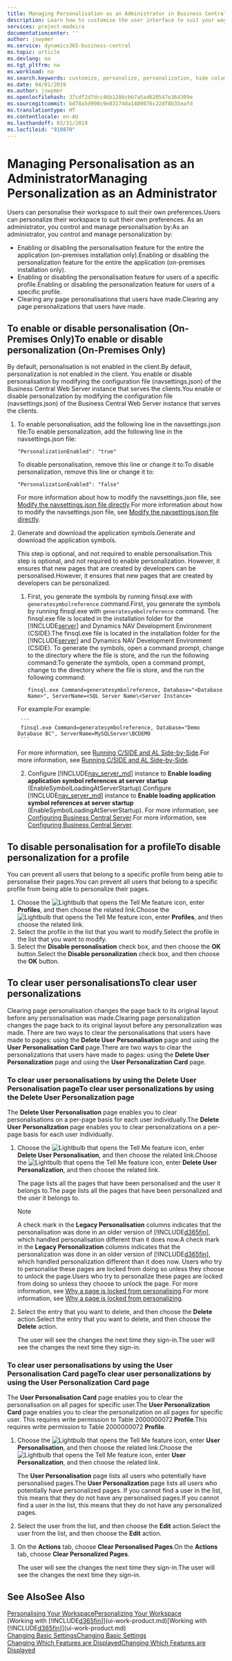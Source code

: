 ```yaml
---
title: Managing Personalisation as an Administrator in Business Central | Microsoft Docs
description: Learn how to customise the user interface to suit your way of working.
services: project-madeira
documentationcenter: ''
author: jswymer
ms.service: dynamics365-business-central
ms.topic: article
ms.devlang: na
ms.tgt_pltfrm: na
ms.workload: na
ms.search.keywords: customize, personalize, personalization, hide columns, remove fields, move fields
ms.date: 04/01/2019
ms.author: jswymer
ms.openlocfilehash: 37cdf2d7dcc46b1286cbb7a5ad620547e364309e
ms.sourcegitcommit: bd78a5d990c9e83174da1409076c22df8b35eafd
ms.translationtype: HT
ms.contentlocale: en-AU
ms.lasthandoff: 03/31/2019
ms.locfileid: "910870"
---
```

# <a name="managing-personalization-as-an-administrator"></a><span data-ttu-id="71891-103">Managing Personalisation as an Administrator</span><span class="sxs-lookup"><span data-stu-id="71891-103">Managing Personalization as an Administrator</span></span>

<span data-ttu-id="71891-104">Users can personalise their workspace to suit their own preferences.</span><span class="sxs-lookup"><span data-stu-id="71891-104">Users can personalize their workspace to suit their own preferences.</span></span> <span data-ttu-id="71891-105">As an administrator, you control and manage personalisation by:</span><span class="sxs-lookup"><span data-stu-id="71891-105">As an administrator, you control and manage personalization by:</span></span>

-   <span data-ttu-id="71891-106">Enabling or disabling the personalisation feature for the entire the application (on-premises installation only).</span><span class="sxs-lookup"><span data-stu-id="71891-106">Enabling or disabling the personalization feature for the entire the application (on-premises installation only).</span></span>
-   <span data-ttu-id="71891-107">Enabling or disabling the personalisation feature for users of a specific profile.</span><span class="sxs-lookup"><span data-stu-id="71891-107">Enabling or disabling the personalization feature for users of a specific profile.</span></span>
-   <span data-ttu-id="71891-108">Clearing any page personalisations that users have made.</span><span class="sxs-lookup"><span data-stu-id="71891-108">Clearing any page personalizations that users have made.</span></span>

## <a name="EnablePersonalization"></a><span data-ttu-id="71891-109">To enable or disable personalisation (On-Premises Only)</span><span class="sxs-lookup"><span data-stu-id="71891-109">To enable or disable personalization (On-Premises Only)</span></span>

<span data-ttu-id="71891-110">By default, personalisation is not enabled in the client.</span><span class="sxs-lookup"><span data-stu-id="71891-110">By default, personalization is not enabled in the client.</span></span> <span data-ttu-id="71891-111">You enable or disable personalisation by modifying the configuration file (navsettings.json) of the Business Central Web Server instance that serves the clients.</span><span class="sxs-lookup"><span data-stu-id="71891-111">You enable or disable personalization by modifying the configuration file (navsettings.json) of the Business Central Web Server instance that serves the clients.</span></span>

1. <span data-ttu-id="71891-112">To enable personalisation, add the following line in the navsettings.json file:</span><span class="sxs-lookup"><span data-stu-id="71891-112">To enable personalization, add the following line in the navsettings.json file:</span></span>

    ```
    "PersonalizationEnabled": "true"
    ```

    <span data-ttu-id="71891-113">To disable personalisation, remove this line or change it to:</span><span class="sxs-lookup"><span data-stu-id="71891-113">To disable personalization, remove this line or change it to:</span></span>

    ```
    "PersonalizationEnabled": "false"
    ```

    <span data-ttu-id="71891-114">For more information about how to modify the navsettings.json file, see [Modify the navsettings.json file directly](https://docs.microsoft.com/en-us/dynamics365/business-central/dev-itpro/administration/configure-web-server?branch=master#Settings).</span><span class="sxs-lookup"><span data-stu-id="71891-114">For more information about how to modify the navsettings.json file, see [Modify the navsettings.json file directly](https://docs.microsoft.com/en-us/dynamics365/business-central/dev-itpro/administration/configure-web-server?branch=master#Settings).</span></span>

2. <span data-ttu-id="71891-115">Generate and download the application symbols.</span><span class="sxs-lookup"><span data-stu-id="71891-115">Generate and download the application symbols.</span></span>

    <span data-ttu-id="71891-116">This step is optional, and not required to enable personalisation.</span><span class="sxs-lookup"><span data-stu-id="71891-116">This step is optional, and not required to enable personalization.</span></span> <span data-ttu-id="71891-117">However, it ensures that new pages that are created by developers can be personalised.</span><span class="sxs-lookup"><span data-stu-id="71891-117">However, it ensures that new pages that are created by developers can be personalized.</span></span>

    1. <span data-ttu-id="71891-118">First, you generate the symbols by running finsql.exe with `generatesymbolreference` command.</span><span class="sxs-lookup"><span data-stu-id="71891-118">First, you generate the symbols by running finsql.exe with `generatesymbolreference` command.</span></span> <span data-ttu-id="71891-119">The finsql.exe file is located in the installation folder for the [!INCLUDE[server](includes/server.md)] and Dynamics NAV Development Environment (CSIDE).</span><span class="sxs-lookup"><span data-stu-id="71891-119">The finsql.exe file is located in the installation folder for the [!INCLUDE[server](includes/server.md)] and Dynamics NAV Development Environment (CSIDE).</span></span> <span data-ttu-id="71891-120">To generate the symbols, open a command prompt, change to the directory where the file is store, and the run the following command:</span><span class="sxs-lookup"><span data-stu-id="71891-120">To generate the symbols, open a command prompt, change to the directory where the file is store, and the run the following command:</span></span>

        ```
        finsql.exe Command=generatesymbolreference, Database="<Database Name>", ServerName=<SQL Server Name\<Server Instance>
        ```
    <span data-ttu-id="71891-121">For example:</span><span class="sxs-lookup"><span data-stu-id="71891-121">For example:</span></span>

        ```
        finsql.exe Command=generatesymbolreference, Database="Demo Database BC", ServerName=MySQLServer\BCDEMO
        ```

    <span data-ttu-id="71891-122">For more information, see [Running C/SIDE and AL Side-by-Side](https://docs.microsoft.com/en-us/dynamics365/business-central/dev-itpro/developer/devenv-running-cside-and-al-side-by-side).</span><span class="sxs-lookup"><span data-stu-id="71891-122">For more information, see [Running C/SIDE and AL Side-by-Side](https://docs.microsoft.com/en-us/dynamics365/business-central/dev-itpro/developer/devenv-running-cside-and-al-side-by-side).</span></span>

    2. <span data-ttu-id="71891-123">Configure [!INCLUDE[nav_server_md](includes/nav_server_md.md)] instance to **Enable loading application symbol references at server startup** (EnableSymbolLoadingAtServerStartup).</span><span class="sxs-lookup"><span data-stu-id="71891-123">Configure [!INCLUDE[nav_server_md](includes/nav_server_md.md)] instance to **Enable loading application symbol references at server startup** (EnableSymbolLoadingAtServerStartup).</span></span> <span data-ttu-id="71891-124">For more information, see [Configuring Business Central Server](https://docs.microsoft.com/en-us/dynamics365/business-central/dev-itpro/administration/configure-server-instance#development-settings).</span><span class="sxs-lookup"><span data-stu-id="71891-124">For more information, see [Configuring Business Central Server](https://docs.microsoft.com/en-us/dynamics365/business-central/dev-itpro/administration/configure-server-instance#development-settings).</span></span>

## <a name="to-disable-personalization-for-a-profile"></a><span data-ttu-id="71891-125">To disable personalisation for a profile</span><span class="sxs-lookup"><span data-stu-id="71891-125">To disable personalization for a profile</span></span>

<span data-ttu-id="71891-126">You can prevent all users that belong to a specific profile from being able to personalise their pages.</span><span class="sxs-lookup"><span data-stu-id="71891-126">You can prevent all users that belong to a specific profile from being able to personalize their pages.</span></span>

1. <span data-ttu-id="71891-127">Choose the ![Lightbulb that opens the Tell Me feature](media/ui-search/search_small.png "Tell me what you want to do") icon, enter **Profiles**, and then choose the related link.</span><span class="sxs-lookup"><span data-stu-id="71891-127">Choose the ![Lightbulb that opens the Tell Me feature](media/ui-search/search_small.png "Tell me what you want to do") icon, enter **Profiles**, and then choose the related link.</span></span>
2. <span data-ttu-id="71891-128">Select the profile in the list that you want to modify.</span><span class="sxs-lookup"><span data-stu-id="71891-128">Select the profile in the list that you want to modify.</span></span>
3. <span data-ttu-id="71891-129">Select the **Disable personalisation** check box, and then choose the **OK** button.</span><span class="sxs-lookup"><span data-stu-id="71891-129">Select the **Disable personalization** check box, and then choose the **OK** button.</span></span>

## <a name="to-clear-user-personalizations"></a><span data-ttu-id="71891-130">To clear user personalisations</span><span class="sxs-lookup"><span data-stu-id="71891-130">To clear user personalizations</span></span>

<span data-ttu-id="71891-131">Clearing page personalisation changes the page back to its original layout before any personalisation was made.</span><span class="sxs-lookup"><span data-stu-id="71891-131">Clearing page personalization changes the page back to its original layout before any personalization was made.</span></span> <span data-ttu-id="71891-132">There are two ways to clear the personalisations that users have made to pages: using the **Delete User Personalisation** page and using the **User Personalisation Card** page.</span><span class="sxs-lookup"><span data-stu-id="71891-132">There are two ways to clear the personalizations that users have made to pages: using the **Delete User Personalization** page and using the **User Personalization Card** page.</span></span>

### <a name="to-clear-user-personalizations-by-using-the-delete-user-personalization-page"></a><span data-ttu-id="71891-133">To clear user personalisations by using the Delete User Personalisation page</span><span class="sxs-lookup"><span data-stu-id="71891-133">To clear user personalizations by using the Delete User Personalization page</span></span>

<span data-ttu-id="71891-134">The **Delete User Personalisation** page enables you to clear personalisations on a per-page basis for each user individually.</span><span class="sxs-lookup"><span data-stu-id="71891-134">The **Delete User Personalization** page enables you to clear personalizations on a per-page basis for each user individually.</span></span>

1. <span data-ttu-id="71891-135">Choose the ![Lightbulb that opens the Tell Me feature](media/ui-search/search_small.png "Tell me what you want to do") icon, enter **Delete User Personalisation**, and then choose the related link.</span><span class="sxs-lookup"><span data-stu-id="71891-135">Choose the ![Lightbulb that opens the Tell Me feature](media/ui-search/search_small.png "Tell me what you want to do") icon, enter **Delete User Personalization**, and then choose the related link.</span></span>

    <span data-ttu-id="71891-136">The page lists all the pages that have been personalised and the user it belongs to.</span><span class="sxs-lookup"><span data-stu-id="71891-136">The page lists all the pages that have been personalized and the user it belongs to.</span></span>

    >[!NOTE]
    > <span data-ttu-id="71891-137">A check mark in the **Legacy Personalisation** columns indicates that the personalisation was done in an older version of [!INCLUDE[d365fin](includes/d365fin_md.md)], which handled personalisation different than it does now.</span><span class="sxs-lookup"><span data-stu-id="71891-137">A check mark in the **Legacy Personalization** columns indicates that the personalization was done in an older version of [!INCLUDE[d365fin](includes/d365fin_md.md)], which handled personalization different than it does now.</span></span> <span data-ttu-id="71891-138">Users who try to personalise these pages are locked from doing so unless they choose to unlock the page.</span><span class="sxs-lookup"><span data-stu-id="71891-138">Users who try to personalize these pages are locked from doing so unless they choose to unlock the page.</span></span> <span data-ttu-id="71891-139">For more information, see [Why a page is locked from personalising](ui-personalization-locked.md).</span><span class="sxs-lookup"><span data-stu-id="71891-139">For more information, see [Why a page is locked from personalizing](ui-personalization-locked.md).</span></span>

2. <span data-ttu-id="71891-140">Select the entry that you want to delete, and then choose the **Delete** action.</span><span class="sxs-lookup"><span data-stu-id="71891-140">Select the entry that you want to delete, and then choose the **Delete** action.</span></span>

    <span data-ttu-id="71891-141">The user will see the changes the next time they sign-in.</span><span class="sxs-lookup"><span data-stu-id="71891-141">The user will see the changes the next time they sign-in.</span></span>

### <a name="to-clear-user-personalizations-by-using-the-user-personalization-card-page"></a><span data-ttu-id="71891-142">To clear user personalisations by using the User Personalisation Card page</span><span class="sxs-lookup"><span data-stu-id="71891-142">To clear user personalizations by using the User Personalization Card page</span></span>

<span data-ttu-id="71891-143">The **User Personalisation Card** page enables you to clear the personalisation on all pages for specific user.</span><span class="sxs-lookup"><span data-stu-id="71891-143">The **User Personalization Card** page enables you to clear the personalization on all pages for specific user.</span></span> <span data-ttu-id="71891-144">This requires write permission to Table 2000000072 **Profile**.</span><span class="sxs-lookup"><span data-stu-id="71891-144">This requires write permission to Table 2000000072 **Profile**.</span></span>

1. <span data-ttu-id="71891-145">Choose the ![Lightbulb that opens the Tell Me feature](media/ui-search/search_small.png "Tell me what you want to do") icon, enter **User Personalisation**, and then choose the related link.</span><span class="sxs-lookup"><span data-stu-id="71891-145">Choose the ![Lightbulb that opens the Tell Me feature](media/ui-search/search_small.png "Tell me what you want to do") icon, enter **User Personalization**, and then choose the related link.</span></span>

    <span data-ttu-id="71891-146">The **User Personalisation** page lists all users who potentially have personalised pages.</span><span class="sxs-lookup"><span data-stu-id="71891-146">The **User Personalization** page lists all users who potentially have personalized pages.</span></span> <span data-ttu-id="71891-147">If you cannot find a user in the list, this means that they do not have any personalised pages.</span><span class="sxs-lookup"><span data-stu-id="71891-147">If you cannot find a user in the list, this means that they do not have any personalized pages.</span></span>

2. <span data-ttu-id="71891-148">Select the user from the list, and then choose the **Edit** action.</span><span class="sxs-lookup"><span data-stu-id="71891-148">Select the user from the list, and then choose the **Edit** action.</span></span>

3. <span data-ttu-id="71891-149">On the **Actions** tab, choose **Clear Personalised Pages**.</span><span class="sxs-lookup"><span data-stu-id="71891-149">On the **Actions** tab, choose **Clear Personalized Pages**.</span></span>

    <span data-ttu-id="71891-150">The user will see the changes the next time they sign-in.</span><span class="sxs-lookup"><span data-stu-id="71891-150">The user will see the changes the next time they sign-in.</span></span>

## <a name="see-also"></a><span data-ttu-id="71891-151">See Also</span><span class="sxs-lookup"><span data-stu-id="71891-151">See Also</span></span>
[<span data-ttu-id="71891-152">Personalising Your Workspace</span><span class="sxs-lookup"><span data-stu-id="71891-152">Personalizing Your Workspace</span></span>](ui-personalization-user.md)  
<span data-ttu-id="71891-153">[Working with [!INCLUDE[d365fin](includes/d365fin_md.md)]](ui-work-product.md)</span><span class="sxs-lookup"><span data-stu-id="71891-153">[Working with [!INCLUDE[d365fin](includes/d365fin_md.md)]](ui-work-product.md)</span></span>  
[<span data-ttu-id="71891-154">Changing Basic Settings</span><span class="sxs-lookup"><span data-stu-id="71891-154">Changing Basic Settings</span></span>](ui-change-basic-settings.md)  
[<span data-ttu-id="71891-155">Changing Which Features are Displayed</span><span class="sxs-lookup"><span data-stu-id="71891-155">Changing Which Features are Displayed</span></span>](ui-experiences.md)  
